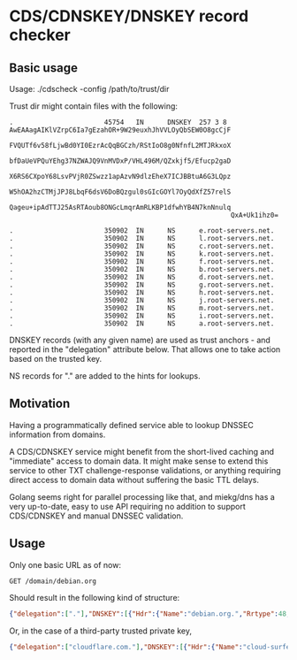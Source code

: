 # CDS/CDNSKEY/DNSKEY record checker

## Basic usage
Usage: ./cdscheck -config /path/to/trust/dir

Trust dir might contain files with the following:

```bind
.                       45754   IN      DNSKEY  257 3 8 AwEAAagAIKlVZrpC6Ia7gEzahOR+9W29euxhJhVVLOyQbSEW0O8gcCjF
                                                        FVQUTf6v58fLjwBd0YI0EzrAcQqBGCzh/RStIoO8g0NfnfL2MTJRkxoX
                                                        bfDaUeVPQuYEhg37NZWAJQ9VnMVDxP/VHL496M/QZxkjf5/Efucp2gaD
                                                        X6RS6CXpoY68LsvPVjR0ZSwzz1apAzvN9dlzEheX7ICJBBtuA6G3LQpz
                                                        W5hOA2hzCTMjJPJ8LbqF6dsV6DoBQzgul0sGIcGOYl7OyQdXfZ57relS
                                                        Qageu+ipAdTTJ25AsRTAoub8ONGcLmqrAmRLKBP1dfwhYB4N7knNnulq
                                                        QxA+Uk1ihz0=

.                       350902  IN      NS      e.root-servers.net.
.                       350902  IN      NS      l.root-servers.net.
.                       350902  IN      NS      c.root-servers.net.
.                       350902  IN      NS      k.root-servers.net.
.                       350902  IN      NS      f.root-servers.net.
.                       350902  IN      NS      b.root-servers.net.
.                       350902  IN      NS      d.root-servers.net.
.                       350902  IN      NS      g.root-servers.net.
.                       350902  IN      NS      h.root-servers.net.
.                       350902  IN      NS      j.root-servers.net.
.                       350902  IN      NS      m.root-servers.net.
.                       350902  IN      NS      i.root-servers.net.
.                       350902  IN      NS      a.root-servers.net.
```

DNSKEY records (with any given name) are used as trust anchors - and reported in the "delegation" attribute below. That allows one to take action based on the trusted key.

NS records for "." are added to the hints for lookups.

## Motivation
Having a programmatically defined service able to lookup DNSSEC information from domains.

A CDS/CDNSKEY service might benefit from the short-lived caching and "immediate" access to domain data.
It might make sense to extend this service to other TXT challenge-response validations, or anything requiring direct access to domain data without suffering the basic TTL delays.

Golang seems right for parallel processing like that, and miekg/dns has a very up-to-date, easy to use API requiring no addition to support CDS/CDNSKEY and manual DNSSEC validation.

## Usage
Only one basic URL as of now:

```http
GET /domain/debian.org
```

Should result in the following kind of structure:

```json
{"delegation":["."],"DNSKEY":[{"Hdr":{"Name":"debian.org.","Rrtype":48,"Class":1,"Ttl":28800,"Rdlength":264},"Flags":257,"Protocol":3,"Algorithm":8,"PublicKey":"AwEAAaT+6cg2b9/MI/Z50Zt1+DrvT0Y8+CZaeQLztiWADmij9kjRWq1cXPmJgLgCQ4GoXfIQcN9yLDL6WT+W5zPt8nyKLFWFXayRhLpbqgzZHdzHy54BMKxu1xzY+NxRK3aAcNT+R1B2u2URQ8iH+Qxm04MQHLomwoSULWqghFf7kIXt0KeJN7TInQtPFLBkK0mcOqVDEieKgjeLH5FQ+5wfFLJ0jWZgkC4YlSrjdu33Gsh3g7qOI56nbF7MCo+FtNqT7AHIrEql1Y+EykqiVOtYLnXbuHpCfNhBY/2OVtXtUYHmWIzlXAxMvpvQRpzlOplIzKx67LAYNDK77UZ+X2mb3u0="},{"Hdr":{"Name":"debian.org.","Rrtype":48,"Class":1,"Ttl":28800,"Rdlength":200},"Flags":256,"Protocol":3,"Algorithm":8,"PublicKey":"AwEAAbprC+KFLWurNL2MvrJDwmc95k4yqZVXd7YweMcaoEVgLE+PRT3PCix3j0XNOK8XqkR7K1FeSfMzUFLcNzHxj87GNOdqutUrFS9QyVLST2tfwKi/LZTpWUNliWDKmiU+TOQ2KdYpubKlgWCOn8HVp/sTH2sBQrmAlV37inpDAmSSZwEflT4kW3fusH7thsb9SNzJLqHSwCe1Yf2OskLl2qkwxmE2pyBGESHKYCvk93Ah6Zbzj7/t2BvWiYFQ6yF90Q=="},{"Hdr":{"Name":"debian.org.","Rrtype":48,"Class":1,"Ttl":28800,"Rdlength":200},"Flags":256,"Protocol":3,"Algorithm":8,"PublicKey":"AwEAAakBNMMPiUQg+KzNgTYM6+8stHJ0ESnwkDU9+wSxDADphK1KQL5e8KwU1rPJgMfK4rObAMvvLWQuJQBR3klZLbxXygOv3YVWMaUYL51XGMzOhlSOyfrdkfXGOT2adi29M3KVAiuJRc+7Ahd5rypDnZO4tLKci31/nECkvKcz8/lPLBNNOP0LtG8PHdDYpJAf/eKsqM2IBVR63aqUZ9+vVQIo3Ikm3nUvQP7Ie9lLaoBRPttaMrqpeR7vBIgnQE2FcQ=="}],"CDS":null,"CDNSKEY":null}
```

Or, in the case of a third-party trusted private key,

```json
{"delegation":["cloudflare.com."],"DNSKEY":[{"Hdr":{"Name":"cloud-surfer.net.","Rrtype":48,"Class":1,"Ttl":3600,"Rdlength":68},"Flags":257,"Protocol":3,"Algorithm":13,"PublicKey":"mdsswUyr3DPW132mOi8V9xESWE8jTo0dxCjjnopKl+GqJxpVXckHAeF+KkxLbxILfDLUT0rAK9iUzy1L53eKGQ=="},{"Hdr":{"Name":"cloud-surfer.net.","Rrtype":48,"Class":1,"Ttl":3600,"Rdlength":68},"Flags":256,"Protocol":3,"Algorithm":13,"PublicKey":"koPbw9wmYZ7ggcjnQ6ayHyhHaDNMYELKTqT+qRGrZpWSccr/lBcrm10Z1PuQHB3Azhii+sb0PYFkH1ruxLhe5g=="}],"CDS":null,"CDNSKEY":null}
```
